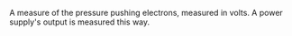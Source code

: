 A measure of the pressure pushing electrons, measured in volts. A power supply's output is measured this way.